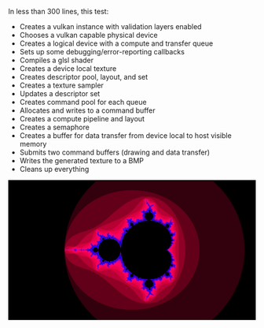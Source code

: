 In less than 300 lines, this test:
- Creates a vulkan instance with validation layers enabled
- Chooses a vulkan capable physical device
- Creates a logical device with a compute and transfer queue
- Sets up some debugging/error-reporting callbacks
- Compiles a glsl shader
- Creates a device local texture
- Creates descriptor pool, layout, and set
- Creates a texture sampler
- Updates a descriptor set
- Creates command pool for each queue
- Allocates and writes to a command buffer
- Creates a compute pipeline and layout
- Creates a semaphore
- Creates a buffer for data transfer from device local to host visible memory
- Submits two command buffers (drawing and data transfer)
- Writes the generated texture to a BMP
- Cleans up everything

![Engine Image](https://github.com/przemektmalon/VulkanDevUtility/blob/master/tests/mandelbrot/mandelbrot.png)
